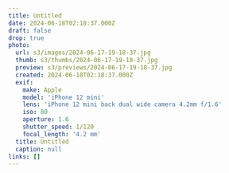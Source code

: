 ```yaml
---
title: Untitled
date: 2024-06-18T02:18:37.000Z
draft: false
drop: true
photo:
  url: s3/images/2024-06-17-19-18-37.jpg
  thumb: s3/thumbs/2024-06-17-19-18-37.jpg
  preview: s3/previews/2024-06-17-19-18-37.jpg
  created: 2024-06-18T02:18:37.000Z
  exif:
    make: Apple
    model: 'iPhone 12 mini'
    lens: 'iPhone 12 mini back dual wide camera 4.2mm f/1.6'
    iso: 80
    aperture: 1.6
    shutter_speed: 1/120
    focal_length: '4.2 mm'
  title: Untitled
  caption: null
links: []
---
```

